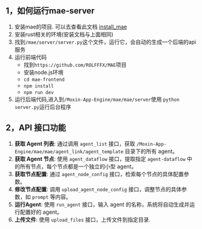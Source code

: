 ## 1，如何运行mae-server
1. 安装mae的项目. 可以去查看此文档 [install_mae](install_mae.md)
2. 安装rust相关的环境(安装文档与上面相同)
3. 找到`/mae/server/server.py`这个文件，运行它，会自动的生成一个后端的api服务
4. 运行前端代码
    - 找到`https://github.com/ROLFFFX/MAE`项目
    - 安装node.js环境
    - `cd mae-frontend`
    - `npm install`
    - `npm run dev`
5. 运行后端代码,进入到`/Moxin-App-Engine/mae/mae/server`使用 `python server.py`运行后台程序

## 2，API 接口功能
1. **获取 Agent 列表**: 通过调用 `agent_list` 接口，获取 `/Moxin-App-Engine/mae/mae/agent_link/agent_template` 目录下的所有 agent。
2. **获取 Agent 节点**: 使用 `agent_dataflow` 接口，提取指定 `agent-dataflow` 中的所有节点，每个节点都是一个独立的小型 agent。
3. **获取节点配置**: 通过 `agent_node_config` 接口，检索每个节点的具体配置参数。
4. **修改节点配置**: 调用 `upload_agent_node_config` 接口，调整节点的具体参数，如 `prompt` 等内容。
5. **运行Agent**: 使用 `run_agent` 接口，输入 agent 的名称，系统将自动生成并运行配置好的 agent。
6. **上传文件**: 使用 `upload_files` 接口，上传文件到指定目录.





